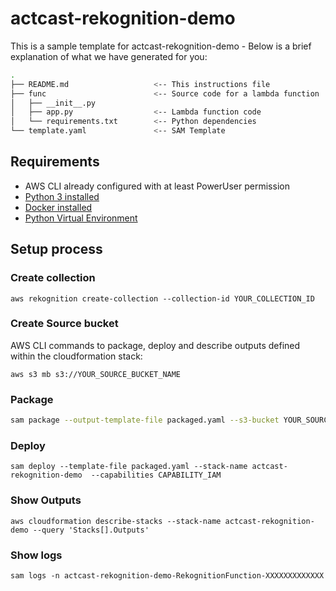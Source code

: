 # actcast-rekognition-demo

This is a sample template for actcast-rekognition-demo - Below is a brief explanation of what we have generated for you:

```bash
.
├── README.md                   <-- This instructions file
├── func                        <-- Source code for a lambda function
│   ├── __init__.py
│   ├── app.py                  <-- Lambda function code
│   └── requirements.txt        <-- Python dependencies
└── template.yaml               <-- SAM Template
```

## Requirements

* AWS CLI already configured with at least PowerUser permission
* [Python 3 installed](https://www.python.org/downloads/)
* [Docker installed](https://www.docker.com/community-edition)
* [Python Virtual Environment](http://docs.python-guide.org/en/latest/dev/virtualenvs/)

## Setup process


### Create collection

```
aws rekognition create-collection --collection-id YOUR_COLLECTION_ID
```


### Create Source bucket

AWS CLI commands to package, deploy and describe outputs defined within the cloudformation stack:

```
aws s3 mb s3://YOUR_SOURCE_BUCKET_NAME

```

### Package

```bash
sam package --output-template-file packaged.yaml --s3-bucket YOUR_SOURCE_BUCKET_NAME
```

### Deploy

```
sam deploy --template-file packaged.yaml --stack-name actcast-rekognition-demo  --capabilities CAPABILITY_IAM
```


### Show Outputs

```
aws cloudformation describe-stacks --stack-name actcast-rekognition-demo --query 'Stacks[].Outputs'
```


### Show logs

```
sam logs -n actcast-rekognition-demo-RekognitionFunction-XXXXXXXXXXXXX
```
